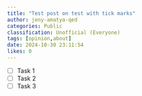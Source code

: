 ```yaml
---
title: "Test post on test with tick marks"
author: jeny-amatya-qed
categories: Public
classification: Unofficial (Everyone)
tags: [opinion,about]
date: 2024-10-30 23:11:54 
likes: 0
---
```


* [ ] Task 1
* [ ] Task 2
* [ ] Task 3